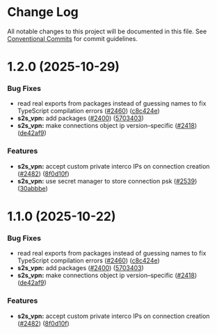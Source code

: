 # Change Log

All notable changes to this project will be documented in this file.
See [Conventional Commits](https://conventionalcommits.org) for commit guidelines.

# 1.2.0 (2025-10-29)

### Bug Fixes

- read real exports from packages instead of guessing names to fix TypeScript compilation errors ([#2460](https://github.com/scaleway/scaleway-sdk-js/issues/2460)) ([c8c424e](https://github.com/scaleway/scaleway-sdk-js/commit/c8c424e09d3a365a2592f25abdc0a8d6d86e0f0b))
- **s2s_vpn:** add packages ([#2400](https://github.com/scaleway/scaleway-sdk-js/issues/2400)) ([5703403](https://github.com/scaleway/scaleway-sdk-js/commit/5703403f87dccf9e7f6d8e52c278608c440a6dca))
- **s2s_vpn:** make connections object ip version–specific ([#2418](https://github.com/scaleway/scaleway-sdk-js/issues/2418)) ([de42af9](https://github.com/scaleway/scaleway-sdk-js/commit/de42af9866db9956511368ee003ec7eaa8f5eec4))

### Features

- **s2s_vpn:** accept custom private interco IPs on connection creation ([#2482](https://github.com/scaleway/scaleway-sdk-js/issues/2482)) ([8f0d10f](https://github.com/scaleway/scaleway-sdk-js/commit/8f0d10ffd98b02bccf1be14024c7b92c52f413fd))
- **s2s_vpn:** use secret manager to store connection psk ([#2539](https://github.com/scaleway/scaleway-sdk-js/issues/2539)) ([30abbbe](https://github.com/scaleway/scaleway-sdk-js/commit/30abbbe7adbf3494fff1200c7527a35520529e54))

# 1.1.0 (2025-10-22)

### Bug Fixes

- read real exports from packages instead of guessing names to fix TypeScript compilation errors ([#2460](https://github.com/scaleway/scaleway-sdk-js/issues/2460)) ([c8c424e](https://github.com/scaleway/scaleway-sdk-js/commit/c8c424e09d3a365a2592f25abdc0a8d6d86e0f0b))
- **s2s_vpn:** add packages ([#2400](https://github.com/scaleway/scaleway-sdk-js/issues/2400)) ([5703403](https://github.com/scaleway/scaleway-sdk-js/commit/5703403f87dccf9e7f6d8e52c278608c440a6dca))
- **s2s_vpn:** make connections object ip version–specific ([#2418](https://github.com/scaleway/scaleway-sdk-js/issues/2418)) ([de42af9](https://github.com/scaleway/scaleway-sdk-js/commit/de42af9866db9956511368ee003ec7eaa8f5eec4))

### Features

- **s2s_vpn:** accept custom private interco IPs on connection creation ([#2482](https://github.com/scaleway/scaleway-sdk-js/issues/2482)) ([8f0d10f](https://github.com/scaleway/scaleway-sdk-js/commit/8f0d10ffd98b02bccf1be14024c7b92c52f413fd))
